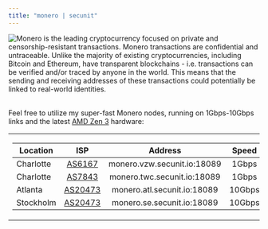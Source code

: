 ```yaml
---
title: "monero | secunit"
---
```


![Monero is the leading cryptocurrency focused on private and censorship-resistant transactions. Monero transactions are confidential and untraceable. Unlike the majority of existing cryptocurrencies, including Bitcoin and Ethereum, have transparent blockchains - i.e. transactions can be verified and/or traced by anyone in the world. This means that the sending and receiving addresses of these transactions could potentially be linked to real-world identities.](https://secunit.pages.dev/images/monero-symbol-on-white-480.png)
<br />
<br />

Feel free to utilize my super-fast Monero nodes, running on 1Gbps-10Gbps links and the latest [AMD Zen 3](https://www.amd.com/en/products/cpu/amd-ryzen-9-5950x#product-specs) hardware:
<table style="width:100%">
<tr>
<td>

| Location | ISP | Address | Speed |
| --- | :---: | :----: | :----: |
| Charlotte | [AS6167](https://bgp.he.net/AS6167) | monero.vzw.secunit.io:18089 | 1Gbps |
| Charlotte | [AS7843](https://bgp.he.net/AS7843) | monero.twc.secunit.io:18089 | 1Gbps |
| Atlanta | [AS20473](https://bgp.he.net/AS20473) | monero.atl.secunit.io:18089 | 10Gbps |
| Stockholm | [AS20473](https://bgp.he.net/AS20473) | monero.se.secunit.io:18089 | 10Gbps |

</td>
</tr>
</table>
